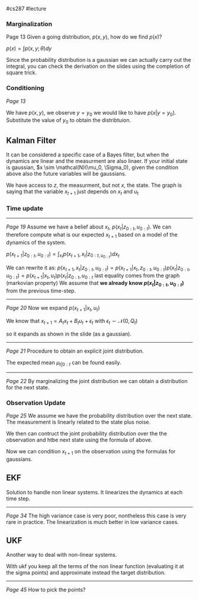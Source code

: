 #cs287 
#lecture 

### Marginalization
Page 13
Given a going distribution, $p(x, y)$, how do we find $p(x)$?

$p(x) = \int p(x, y; \theta) dy$

Since the probability distribution is a gaussian we can actually carry out the integral, you can check the derivation on the slides using the completion of square trick. 

### Conditioning 
*Page 13*

We have $p(x, y)$, we observe $y = y_0$ we would like to have $p(x|y = y_0)$. Substitute the value of $y_0$ to obtain the distribtuion. 


## Kalman Filter 
It can be considered a specific case of a Bayes filter, but when the dynamics are linear and the measurment are also linaer. If your initial state is gaussian, $x \sim \mathcal(N)(\mu_0, \Sigma_0), given the condition above also the future variables will be gaussians. 

We have access to $z$, the measurment, but not $x$, the state. 
The graph is saying that the variable $x_{t + 1}$ just depends on $x_{t}$ and $u_{t}$

### Time update 
---
*Page 19*
Assume we have a belief about $x_{t}$,  $p(x_t|z_{0:t}, u_{0:t})$. We can therefore compute what is our expected $x_{t+1}$ based on a model of the dynamics of the system. 

$p(x_{t + 1}|z_{0:t}, u_{0:t}) = \int_{x_t} p(x_{t + 1}, x_t|z_{0:t, u_{0:t}}) dx_t$

We can rewrite it as:
$p(x_{t + 1}, x_t|z_{0:t}, u_{0:t}) = p(x_{t + 1}|x_t, z_{0:t}, u_{0:t})p(x_t|z_{0:t}, u_{0:t}) = p(x_{t +1}|x_t, u_t)p(x_t|z_{0:t}, u_{0:t}$
last equality comes from the graph (markovian property)
We assume that **we already know $p(x_t|z_{0:t}, u_{0:t})$** from the previous time-step. 

---
*Page 20*
Now we expand $p(x_{t + 1}|x_t, u_t)$

We know that 
$x_{t + 1} = A_{t}x_t + B_t u_t + \epsilon_t$
with $\epsilon_t \sim \mathcal{N}(0, Q_t)$

so it expands as shown in the slide (as a gaussian).

---
*Page 21*
Procedure to obtain an explicit joint distribution. 

The expected mean $\mu_{t|0:t}$ can be found easily. 

---
*Page 22*
By marginalizing the joint distribution we can obtain a distribution for the next state. 

### Observation Update
*Page 25*
We assume we have the probability distribution over the next state. 
The measurement is linearly related to the state plus noise. 

We then can contruct the joint probability distribution over the the observation and htbe next state using the formula of above.

Now we can condition $x_{t + 1}$ on the observation using the formulas for gaussians. 

## EKF 
Solution to handle non linear systems. It linearizes the dynamics at each time step.

---
*Page 34*
The high variance case is very poor, nontheless this case is very rare in practice. The linearization is much better in low variance cases.

## UKF
Another way to deal with non-linear systems. 

With ukf you keep all the terms of the non linear function (evaluating it at the sigma points) and approximate instead the target distribution.

---
*Page 45*
How to pick the points?
